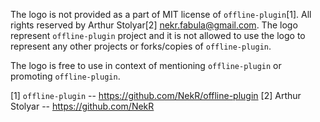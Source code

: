 The logo is not provided as a part of MIT license of `offline-plugin`[1]. All rights reserved by Arthur Stolyar[2] <nekr.fabula@gmail.com>. The logo represent `offline-plugin` project and it is not allowed to use the logo to represent any other projects or forks/copies of `offline-plugin`.

The logo is free to use in context of mentioning `offline-plugin` or promoting `offline-plugin`.

[1] `offline-plugin` -- https://github.com/NekR/offline-plugin
[2] Arthur Stolyar -- https://github.com/NekR